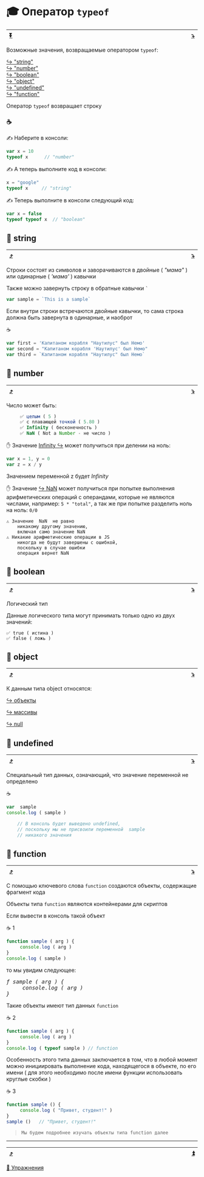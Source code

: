 <a name="1"></a>
# 🎓 Оператор `typeof`

| [:arrow_double_down:](#bottom) | <img width="800"/> | [:arrow_heading_down:](#2) |
|-|-|-|

Возможные значения, возвращаемые оператором `typeof`:

[:arrow_right_hook: "string"](#-string)<br>
[:arrow_right_hook: "number"](#-number)<br>
[:arrow_right_hook: "boolean"](#-boolean)<br>
[:arrow_right_hook: "object"](#-object)<br>
[:arrow_right_hook: "undefined"](#-undefined)<br>
[:arrow_right_hook: "function"](#-function)<br>

Оператор  `typeof`  возвращает строку

### :coffee:

✍️ Наберите в консоли:

```javascript
var x = 10
typeof x      // "number"
```
✍️ А теперь выполните код в консоли:

```javascript
x = "google"
typeof x     // "string"
```
✍️ Теперь выполните в консоли следующий код:

```javascript
var x = false
typeof typeof x  // "boolean"
```
<a name="2"></a>
## 📖 string

| [:arrow_heading_up:](#1) | <img width="800"/> | [:arrow_heading_down:](#3) |
|-|-|-|

Строки состоят из символов и заворачиваются в двойные ( *"мама"* ) или одинарные ( *'мама'* ) кавычки

Также можно завернуть строку в обратные кавычки ``` ` ```
```javascript
var sample = `This is a sample`
```
Если внутри строки встречаются двойные кавычки, то сама строка должна быть завернута в одинарные, и наоброт

:coffee:
```javascript
var first = 'Капитаном корабля "Наутилус" был Немо'
var second = "Капитаном корабля 'Наутилус' был Немо"
var third = `Капитаном корабля "Наутилус" был Немо`
```
<a name="3"></a>
## 📖 number

| [:arrow_heading_up:](#2) | <img width="800"/> | [:arrow_heading_down:](#4) |
|-|-|-|

Число может быть:
```javascript
     ✅ целым ( 5 )
     ✅ с плавающей точкой ( 5.80 )
     ✅ Infinity ( бесконечность ) 
     ✅ NaN ( Not a Number - не число )
```
✋ Значение [Infinity :arrow_right_hook:](https://github.com/garevna/js-course/wiki/NaN-null-Infinity#-%D0%97%D0%BD%D0%B0%D1%87%D0%B5%D0%BD%D0%B8%D0%B5-infinity "Переход на другую страницу")  может получиться при делении на ноль:
```javascript
var x = 1, y = 0
var z = x / y
```
Значением переменной  z  будет  *Infinity*

✋ Значение [:arrow_right_hook: NaN](https://github.com/garevna/js-course/wiki/NaN-null-Infinity#-%D0%97%D0%BD%D0%B0%D1%87%D0%B5%D0%BD%D0%B8%D0%B5-nan "Переход на другую страницу") может получиться при попытке выполнения арифметических операций с операндами, которые не являются числами, например:   ` 5 * "total" `, а так же при попытке разделить ноль на ноль: ` 0/0 `

    ⚠️ Значение  NaN  не равно 
        никакому другому значению, 
        включая само значение NaN
    ⚠️ Никакие арифметические операции в JS 
        никогда не будут завершены с ошибкой, 
        поскольку в случае ошибки 
        операция вернет NaN

<a name="4"></a>
## 📖 boolean

| [:arrow_heading_up:](#3) | <img width="800"/> | [:arrow_heading_down:](#5) |
|-|-|-|

Логический тип

Данные логического типа могут принимать только одно из двух значений: 

    ✅ true ( истина ) 
    ✅ false ( ложь )

<a name="5"></a>
## 📖 object

| [:arrow_heading_up:](#4) | <img width="800"/> | [:arrow_heading_down:](#5) |
|-|-|-|

К данным типа object относятся:

[:arrow_right_hook: объекты](https://github.com/garevna/js-course/wiki/data-structures#-%D0%9E%D0%B1%D1%8A%D0%B5%D0%BA%D1%82%D1%8B "Переход на другую страницу")

[:arrow_right_hook: массивы](https://github.com/garevna/js-course/wiki/data-structures#-%D0%9C%D0%B0%D1%81%D1%81%D0%B8%D0%B2%D1%8B "Переход на другую страницу")

[:arrow_right_hook: null](https://github.com/garevna/js-course/wiki/NaN-null-Infinity#-%D0%97%D0%BD%D0%B0%D1%87%D0%B5%D0%BD%D0%B8%D0%B5-null "Переход на другую страницу")

<a name="6"></a>
## 📖 undefined

| [:arrow_heading_up:](#5) | <img width="800"/> | [:arrow_heading_down:](#7) |
|-|-|-|

Специальный тип данных, означающий, что значение переменной не определено

:coffee:
```javascript
var  sample
console.log ( sample )
```
```javascript
    // В консоль будет выведено undefined, 
    // поскольку мы не присвоили переменной  sample  
    // никакого значения
```

<a name="7"></a>
## 📖 function

| [:arrow_heading_up:](#6) | <img width="800"/> | [:arrow_heading_down:](#bottom) |
|-|-|-|

С помощью ключевого слова `function` создаются объекты, содержащие фрагмент кода

Объекты типа `function` являются контейнерами для скриптов

Если вывести в консоль такой объект

:coffee: 1
```javascript
function sample ( arg ) {
     console.log ( arg )
}
console.log ( sample )
```
то мы увидим следующее:

<pre><em>ƒ sample ( arg ) {
     console.log ( arg )
}
</em></pre>

Такие объекты имеют тип данных `function`

:coffee: 2
```javascript
function sample ( arg ) {
     console.log ( arg )
}
console.log ( typeof sample ) // function
```
Особенность этого типа данных заключается в том, что в любой момент можно инициировать выполнение кода, находящегося в объекте, по его имени ( для этого необходимо после имени функции использовать круглые скобки )

:coffee: 3
```javascript
function sample () {
     console.log ( "Привет, студент!" )
}
sample ()   // "Привет, студент!"
```
>`Мы будем подробнее изучать объекты типа function далее`

***

| [:arrow_heading_up:](#7) | <a name="bottom"><img width="800"/></a> | [:arrow_double_up:](#1) |
|-|-|-|

[:briefcase: Упражнения](https://docs.google.com/forms/d/e/1FAIpQLSdegQYfzld6s0CYJekJ2uvu84fUU2-BXiu7g9X2wzcutF1CWQ/viewform)